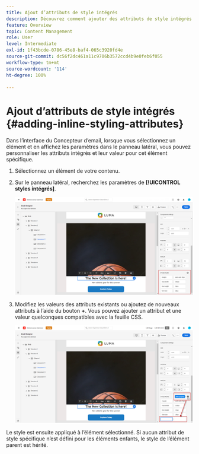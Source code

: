 ```yaml
---
title: Ajout d’attributs de style intégrés
description: Découvrez comment ajouter des attributs de style intégrés
feature: Overview
topic: Content Management
role: User
level: Intermediate
exl-id: 1f43bcde-0786-45e8-baf4-065c3920fd4e
source-git-commit: dc56f2dc461a11c9706b3572ccd4b9e0feb6f055
workflow-type: tm+mt
source-wordcount: '114'
ht-degree: 100%

---
```


# Ajout d’attributs de style intégrés {#adding-inline-styling-attributes}

Dans l’interface du Concepteur d’email, lorsque vous sélectionnez un élément et en affichez les paramètres dans le panneau latéral, vous pouvez personnaliser les attributs intégrés et leur valeur pour cet élément spécifique.

1. Sélectionnez un élément de votre contenu.
1. Sur le panneau latéral, recherchez les paramètres de **[!UICONTROL styles intégrés]**.

   ![](assets/styles_1.png)

1. Modifiez les valeurs des attributs existants ou ajoutez de nouveaux attributs à l’aide du bouton **+**. Vous pouvez ajouter un attribut et une valeur quelconques compatibles avec la feuille CSS.

   ![](assets/styles_2.png)

Le style est ensuite appliqué à l’élément sélectionné. Si aucun attribut de style spécifique n’est défini pour les éléments enfants, le style de l’élément parent est hérité.
